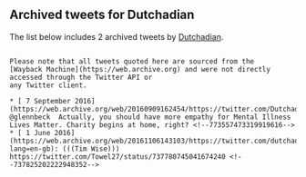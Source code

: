 ## Archived tweets for Dutchadian

The list below includes 2 archived tweets by
[Dutchadian](https://twitter.com/Dutchadian).

```

Please note that all tweets quoted here are sourced from the
[Wayback Machine](https://web.archive.org) and were not directly accessed through the Twitter API or
any Twitter client.

* [ 7 September 2016](https://web.archive.org/web/20160909162454/https://twitter.com/Dutchadian/status/773557473319919616): @glennbeck  Actually, you should have more empathy for Mental Illness Lives Matter. Charity begins at home, right? <!--773557473319919616-->
* [ 1 June 2016](https://web.archive.org/web/20161106143103/https://twitter.com/dutchadian/status/737825202222948352?lang=en-gb): (((Tim Wise))) https://twitter.com/Towel27/status/737780745041674240 <!--737825202222948352-->
